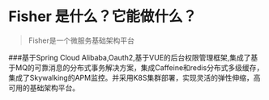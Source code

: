 # Fisher 是什么？它能做什么？

> Fisher是一个微服务基础架构平台

###基于Spring Cloud Alibaba,Oauth2,基于VUE的后台权限管理框架,集成了基于MQ的可靠消息的分布式事务解决方案，集成Caffeine和redis分布式多级缓存，集成了Skywalking的APM监控。并采用K8S集群部署，实现灵活的弹性伸缩，高可用的基础架构平台。
